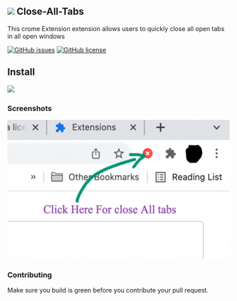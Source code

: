 ## <img src="https://raw.githubusercontent.com/midhunz/close-all-tabs/main/icons/48.png" width="20" height =""/>  Close-All-Tabs 
This crome Extension extension allows users to quickly close all open tabs in all open windows

[![GitHub issues](https://img.shields.io/github/issues/midhunz/close-all-tabs)](https://github.com/midhunz/close-all-tabs/issues)
[![GitHub license](https://img.shields.io/github/license/midhunz/close-all-tabs)](https://github.com/midhunz/close-all-tabs/blob/main/LICENSE)

## Install

<a href="https://chrome.google.com/webstore/detail/close-all-tabs/dlpdgeljpkenimejgdeaainabjjmknlp"><img src="https://raw.githubusercontent.com/alrra/browser-logos/master/src/chrome/chrome_128x128.png" width="48" /></a>

### Screenshots

<p float="left">
  <img src="https://raw.githubusercontent.com/midhunz/close-all-tabs/main/docs/screenshots/close-tabs.png" width="2800" height =""/>
</p>

### Contributing

Make sure you build is green before you contribute your pull request.


